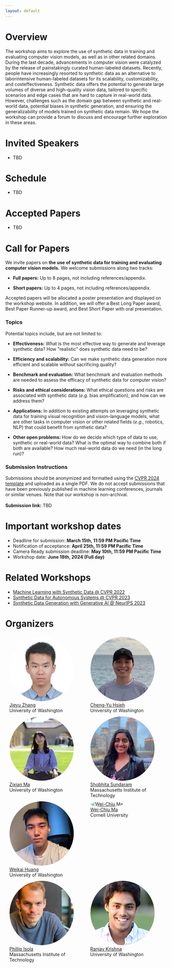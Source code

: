 ```yaml
---
layout: default
---
```

<style> 
.center {
  display: block;
  margin-left: auto;
  margin-right: auto;
  width: 75%;
} </style>

# Overview
<div style="text-align: left; max-width: 800px; margin: auto;">
The workshop aims to explore the use of synthetic data in training and evaluating computer vision models, as well as in other related domains. During the last decade, advancements in computer vision were catalyzed by the release of painstakingly curated human-labeled datasets. Recently, people have increasingly resorted to synthetic data as an alternative to laborintensive human-labeled datasets for its scalability, customizability, and costeffectiveness. Synthetic data offers the potential to generate large volumes of diverse and high-quality vision data, tailored to specific scenarios and edge cases that are hard to capture in real-world data. However, challenges such as the domain gap between synthetic and real-world data, potential biases in synthetic generation, and ensuring the generalizability of models trained on synthetic data remain. We hope the workshop can provide a forum to discuss and encourage further exploration in these areas.
</div>

# Invited Speakers
<!-- <div style="display: flex">
  <div style="width:22.5%">
    <a href="https://cvhci.anthropomatik.kit.edu/">
    <img alt="Rainer Stiefelhagen" src="pics/rainer.png" height="200"  width ="200" style =  "border-radius: 50%; object-fit: cover; ">
    </a><br>
    <a href="https://cvhci.anthropomatik.kit.edu/">Rainer Stiefelhagen</a><br>
    Karlsruhe Institute of Technology
  </div>
  
  <div style="width:2.5%">
  </div>
   
   <div style="width:22.5%">
    <a href="https://make4all.org/portfolio/jennifer-mankoff/">
    <img alt="Jennifer Mankoff" src="pics/jmankoff_sm.jpg"   height="200"  width ="200" style =  "border-radius: 50%; object-fit: cover; ">
    </a><br>
  <a href="https://make4all.org/portfolio/jennifer-mankoff/">Jennifer Mankoff</a><br>
    University of Washington
  </div>
  
   <div style="width:2.5%">
  </div>
  <div style="width:22.5%">
    <a href="https://www.seleste.co/">
    <img alt="Smit Patel" src="pics/smit.jpg"  height="200"   width ="200" style =  "border-radius: 50%; object-fit: cover; ">
    </a><br>
  <a href="https://www.seleste.co/">Smit Patel</a><br>
    University of Victoria & Seleste Co-Founder
  </div>
  
    <div style="width:2.5%">
  </div>
      
 
  
  <div style="width:22.5%">
    <a href="https://www.cs.washington.edu/people/faculty/ladner">
    <img alt="Richard Ladner" src="pics/ladner4.jpg"   height="200"  width ="200" style =  "border-radius: 50%; object-fit: cover; ">
    </a><br>
  <a href="https://www.cs.washington.edu/people/faculty/ladner/">Richard Ladner</a><br>
    University of Washington
  </div>
  

</div> -->
- TBD

# Schedule
<!-- <table>
  <tr><td>Times (PST)</td><td> </td></tr>
  <tr><td>13:00</td><td>Opening Remarks</td></tr>
  <tr><td>13:10-13:40</td><td>Rainer Stiefelhagen</td></tr>
  <tr><td>13:40-14:10</td><td>Jennifer Mankoff</td></tr>
  <tr><td>14:10-14:20</td><td>Challenge Winner Announcements</td></tr>
  <tr><td>14:20-14:40</td><td>Challenge Winner Talks</td></tr>
  <tr><td>14:40-15:00</td><td>Poster Highlights</td></tr>
  <tr><td>15:05-15:45</td><td>Hybrid Poster Session (first 20 minutes) + Coffee Break (last 20 minutes)</td></tr>
  <tr><td>15:45-16:15</td><td>Smit Patel</td></tr>
  <tr><td>16:15-16:45</td><td>Richard Ladner, "Including Accessibility and Disability in an Undergraduate CV Course"</td></tr>
  <tr><td>16:45-17:30</td><td>Concluding Remarks, Poster Session #2</td></tr>
</table> -->
- TBD
  
# Accepted Papers

<!-- <table>
  <tr><td><a href="https://drive.google.com/file/d/1T6tTbxGM2OgYzb1anZhHlQ3mrPpRFKqR/view?usp=sharing">"Cascaded Training Strategy for CVPR2023 Synthetic Instance Segmentation"</a>. Runze Zhang, Xiaochuan Li, Baoyu Fan, Zhenhua Guo, Yaqian Zhao, Rengang Li</td></tr>
  <tr><td><a href="https://drive.google.com/file/d/14ShWx1XljemvIpIDI6341s2MpTMNsd_X/view?usp=sharing">"Non-Hierarchical Transformers for Pedestrian Segmentation"</a>. Amani Kiruga, Xi Peng</td></tr>
  <tr><td><a href="https://drive.google.com/file/d/1okBN8qofg6i-5iu22PzBrxECBBUX661B/view?usp=sharing">"MultiHead Attention Mask-RCNN for AVA Instance Segmentation"</a>. Aarti Balana</td></tr>
  <tr><td><a href="https://drive.google.com/file/d/1B9bricf2dPqI35_qk_mhqZ3qPDNqdpCv/view?usp=sharing">"The First Place Solution for CVPR 2023 AVA Challenge - Keypoint Track"</a>. Chenglong Yi, Fuxing Leng</td></tr>
  <tr><td><a href="https://drive.google.com/file/d/1s8K3HF803geK9lotHYSjPqZXIHg8MRod/view?usp=sharing">"An Improved Baseline for Keypoint Track in CVPR2023 AVA Accessibility Vision and Autonomy Challenge"</a>. Jiajun Fu, Shaojie Zhang, Jianqin Yin</td></tr>
  <tr><td><a href="https://drive.google.com/file/d/1EBZb95ZcRye2sXro2xwsRphplaH9F6bm/view?usp=sharing">"A dataset of human actions for abnormal event recognition in assistive robotic environments"</a>. Catherine Huyghe, Nacim Ihaddadene</td></tr>
  <tr><td><a href="https://drive.google.com/file/d/1RTAlWiD1eOru5IyTp_ojBIwlngoJv1oZ/view?usp=sharing">"Textual and Directional Sign Recognition Algorithm for People with Visual Impairment by Linking Texts and Arrows"</a>. Masaki Kuribayashi, Hironobu Takagi, Chieko Asakawa, Shigeo Morishima</td></tr>
  <tr><td><a href="https://drive.google.com/file/d/1i7oUOQyJHXhya4BpC0bMdnaHK_IX7qkf/view?usp=sharing">"Case Study of GAI for Accessible Design and Prototyping"</a>. Kate Glazko, Jennifer Mankoff</td></tr>
  <tr><td><a href="https://drive.google.com/file/d/1wwSus3hkZCnRw-YJARgaOLNdKHaYaR5m/view?usp=sharing">"Shared Affordance-awareness via Augmented Reality for Proactive Assistance in Human-robot Collaboration"</a>. Drake Moore</td></tr>
  <tr><td><a href="https://drive.google.com/file/d/122wAn_IdZL5KoyjkCsBg7IxtOLIGz7jR/view?usp=sharing">"Slovo: Russian Sign Language Dataset"</a>. Alexander Kapitanov</td></tr>
  <tr><td><a href="https://drive.google.com/file/d/1t_BpByMpW5PnLHCI4LtmXXdwq-u19g-x/view?usp=sharing">"X-World: Accessibility, Vision, and Autonomy Meet"</a>, Jimuyang Zhang<sup>*</sup>, Minglan Zheng<sup>*</sup>, Matthew Boyd, Eshed Ohn-Bar</td></tr>
  <tr><td><a href="https://drive.google.com/file/d/1eCd7wQrKpItxhDEUIjrJkmgtFAS5VZrB/view?usp=sharing">"ASSISTER: Assistive Navigation via Conditional Instruction Generation"</a>. Zanming Huang<sup>*</sup>, Zhongkai Shangguan<sup>*</sup>, Jimuyang Zhang, Gilad Bar, Matthew Boyd, and Eshed Ohn-Bar</td></tr>
</table> -->
- TBD



<!-- <div style="display: flex">
  <div style="width:22.5%">
    <a href="https://eshed1.github.io/">
    <img alt="Eshed Ohn-Bar" src="pics/eshed_ohn_bar.jpg" height="200"  width ="200" style =  "border-radius: 50%; object-fit: cover; ">
    </a><br>
    <a href="https://eshed1.github.io/">Eshed Ohn-Bar</a><br>
    Boston University
  </div>
  
  <div style="width:2.5%">
  </div>
   
  <div style="width:22.5%">
    <a href="https://home.cs.colorado.edu/~DrG/AboutMe.html">
    <img alt="Danna Gurari" src="pics/danna_gurari.jpg"  height="200"   width ="200" style =  "border-radius: 50%; object-fit: cover; ">
    </a><br>
  <a href="https://home.cs.colorado.edu/~DrG/AboutMe.html">Danna Gurari</a><br>
    University of Colorado Boulder
  </div>
  
    <div style="width:2.5%">
  </div>
       
  <div style="width:22.5%">
    <a href="https://researcher.watson.ibm.com/researcher/view.php?person=us-chiekoa">
    <img alt="Chieko Asakawa" src="pics/chieko_asakawa.jpg"   height="200"  width ="200" style =  "border-radius: 50%; object-fit: cover; ">
    </a><br>
  <a href="https://researcher.watson.ibm.com/researcher/view.php?person=us-chiekoa">Chieko Asakawa</a><br>
    Carnegie Mellon University and IBM
  </div>
  
    <div style="width:2.5%">
  </div>

  <div style="width:22.5%">
    <a href="https://ischool.umd.edu/directory/hernisa-kacorri/">
    <img alt="Hernisa Kacorri" src="pics/Hernisa-Kacorri.jpg"   height="200" width ="200" style =  "border-radius: 50%; object-fit: cover; ">
    </a><br>
  <a href="https://ischool.umd.edu/directory/hernisa-kacorri/">Hernisa Kacorri</a><br>
    University of Maryland
  </div>
  
    <div style="width:2.5%">
  </div>
  
    <div style="width:22.5%">
    <a href="http://www.cs.cmu.edu/~kkitani/">
    <img alt="Kris Kitani" src="pics/kitani_kris.jpg"  height="200"  width ="200" style =  "border-radius: 50%; object-fit: cover; ">
    </a><br>
  <a href="http://www.cs.cmu.edu/~kkitani/">Kris Kitani</a><br>
    Carnegie Mellon University
  </div>

</div> -->


  


<!-- ## Advising committee -->

<!-- <div style="display: flex">
 <div style="width:22.5%">
    <a href="https://staging-temp-site.github.io/staging-temp-site.gitub.io/">
    <img alt="name_16" src="pics/placeholder.jpg"  height="200" style =  "border-radius: 50%; object-fit: cover; ">
    </a><br>
  <a href="https://staging-temp-site.github.io/staging-temp-site.gitub.io/">[Name]</a><br>
    [Institution]
  </div>
  
  <div style="width:2.5%">
  </div>
   
  <div style="width:22.5%">
    <a href="https://staging-temp-site.github.io/staging-temp-site.gitub.io/">
    <img alt="name_16" src="pics/placeholder.jpg"  height="200" style =  "border-radius: 50%; object-fit: cover; ">
    </a><br>
  <a href="https://staging-temp-site.github.io/staging-temp-site.gitub.io/">[Name]</a><br>
    [Institution]
  </div>
</div> -->



<!-- ## Program Committee -->
<!-- 
| --- | --- |
|  |  | -->

<!-- ## Student Organizers -->
<!-- 
| --- | --- |
|  |  |
 -->


<!-- ## Call for papers -->
<!-- Please refer to the **[call for papers](./call-for-papers.html)** page for more details. -->

<!-- 
<div style="text-align: center">
<u><g8>Challenge</g8></u>
</div>
 -->

<!-- ## Challenge overview -->
<!-- 
<div style="text-align: justify">


Towards building a community of accessibility research in computer vision conferences, we introduce a computer vision challenge with synthetic and real-world benchmarks. The challenge (based on our ICCV’21 paper, <a href="https://openaccess.thecvf.com/content/ICCV2021/papers/Zhang_X-World_Accessibility_Vision_and_Autonomy_Meet_ICCV_2021_paper.pdf">bit.ly/2X8sYoX</a>) will be used to benchmark various computer vision tasks when comparing new and established methods for fine-grained perception of tasks relevant to people with disabilities. The challenge is designed in the spirit of various other vision challenges that help advance the state-of-the-art of computer vision for autonomous systems, e.g., in robust vision (CVPR’21), human action recognition trajectory forecasting (CVPR’21), etc. E
 </div>
<div class = "center">
    <img alt="fig1" src="pics/fig1.svg" >
    <p>Fig. 1: An interactive simulation environment will be used as part of the workshop challenge for training machine perception and learning models in the context of accessibility (taken from <a href="https://openaccess.thecvf.com/content/ICCV2021/papers/Zhang_X-World_Accessibility_Vision_and_Autonomy_Meet_ICCV_2021_paper.pdf">bit.ly/2X8sYoX</a>).</p>
<br> 
<div class = "center">
    <img alt="fig2" src="pics/fig2.svg" >
    <p>An example from the instance segmentation challenge for perceiving people with mobility aids.</p>
</div>
<br> 
</div>
<br>-->


<!-- ## Challenge Organization

<div style="display: flex">
  <div style="width:22.5%">
    <a href="mailto:sgzk@bu.edu">
    <img alt="Zhongkai Shangguan" src="pics/zhongkai_shangguan.png"   style =  "border-radius: 50%; object-fit: cover; width = 100% ">
    </a><br>
  <a href="mailto:sgzk@bu.edu">Zhongkai Shangguan</a><br>
    Boston University
  </div>
  
    <div style="width:2.5%">
  </div>
  
  <div style="width:22.5%">
    <a href="mailto:zhangjim@bu.edu">
    <img alt="Jimuyang Zhang" src="pics/jimuyang_zhang.jpg"  style =  "border-radius: 50%; object-fit: cover; width = 100% ">
    </a><br>
    <a href="mailto:zhangjim@bu.edu">Jimuyang Zhang</a><br>
    Boston University
  </div>

</div> -->

  




<!-- ## Challenge

<div style="text-align: justify">
  
  <strong>As an updated challenge for 2023, we release the following:</strong>
  
  <ol>
  <li>Training, validation, and testing data, which can be found in <a href="https://drive.google.com/drive/folders/12e-Qom2qQWF7brBu36sIQZWfj8kTBtj-?usp=share_link">this link</a></li>
    <li>An evaluation server <a href="https://eval.ai/web/challenges/challenge-page/1998/overview">for instance segmentation</a> and <a href="https://eval.ai/web/challenges/challenge-page/2001/overview">for pose estimation.</a></li>
  </ol>
  
  More info on data and submission can be found in the eval.ai links above. Note that the data this year includes both instance segmentation and pose estimation challenge. Moreover, we provide access to temporal history and LiDAR data for each image.
  
  <br>
  The challenge builds on our prior workshop's synthetic instance segmentation benchmark with mobility aids (see Zhang et al., X-World: Accessibility, Vision, and Autonomy Meet, ICCV 2021 <a href="https://openaccess.thecvf.com/content/ICCV2021/papers/Zhang_X-World_Accessibility_Vision_and_Autonomy_Meet_ICCV_2021_paper.pdf">bit.ly/2X8sYoX</a>). The benchmark contains challenging accessibility-related person and object categories, such as `cane' and `wheelchair.' We aim to use the challenge to uncover research opportunities and spark the interest of computer vision and AI researchers working on more robust visual reasoning models for accessibility. 
  
<div class = "center">
    <img alt="fig2" src="pics/i1.jpg" >
    <p>An example from the instance segmentation challenge for perceiving people with mobility aids.</p>
</div>
  <div class = "center">
    <img alt="fig2" src="pics/pose_xworld.png" >
    <p>An example from the pose challenge added in 2023.</p>
</div>
  <br>
  The team with the top performing submission will be invited to give short talks during the workshop and will receive a financial award of <b>$500</b> and an <a href="https://store.opencv.ai/products/oak-d">OAK—D camera</a> (We thank the National Science Foundation, US Department of Transportation's Inclusive Design Challenge and Intel for their support for these awards) 
  <br><br>
</div> -->

 
  
  
  
# Call for Papers

<!-- <div style="text-align: justify">
We encourage submission of relevant research (including work in progress, novel perspectives, formative studies, benchmarks, methods) as extended abstracts for the poster session and workshop discussion (up to 4 pages in CVPR format, not including references). CVPR Overleaf template can be <a href="https://www.overleaf.com/latex/templates/cvpr-2022-author-kit/qbmjsdxryffn">found here</a>. Latex/Word templates can be <a href="https://cvpr2022.thecvf.com/sites/default/files/2021-10/cvpr2022-author_kit-v1_1-1.zip">found here</a>. Please send your extended abstracts to <a href="mailto:mobility@bu.edu">mobility@bu.edu</a>. Note that submissions do not need to be anonymized. Extended abstracts of already published works can also be submitted. Accepted abstracts will be presented at the poster session, and will not be included in the printed proceedings of the workshop.
Topics of interests by this workshop include, but are not limited to:
  <br>
  <ol>
  <li>AI for Accessibility</li>
  <li>Accessibility-Centered Computer Vision Tasks and Datasets</li>
  <li>Data-Driven Accessibility Tools, Metrics and Evaluation Frameworks</li>
  <li>Practical Challenges in Ability-Based Assistive Technologies</li>  
  <li>Accessibility in Robotics and Autonomous Vehicles</li>  
  <li>Long-Tail and Low-Shot Recognition of Accessibility-Based Tasks</li>  
  <li>Accessible Homes, Hospitals, Cities, Infrastructure, Transportation</li>   
  <li>Crowdsourcing and Annotation Tools for Vision and Accessibility</li>  
  <li>Empirical Real-World Studies in Inclusive System Design</li>  
  <li>Assistive Human-Robot Interaction</li>  
  <li>Remote Accessibility Systems</li>   
  <li>Multi-Modal (Audio, Visual, Inertial, Haptic) Learning and Interaction</li>  
  <li>Accessible Mobile and Information Technologies</li>  
  <li>Virtual, Augmented, and Mixed Reality for Accessibility</li>  
  <li>Novel Designs for Robotic, Wearable and Smartphone-Based Assistance</li>  
  <li>Intelligent Assistive Embodied and Navigational Agents</li>   
  <li>Socially Assistive Mobile Applications</li>  
  <li>Human-in-the-Loop Machine Learning Techniques</li>  
  <li>Accessible Tutoring and Education</li>  
  <li>Personalization for Diverse Physical, Motor, and Cognitive Abilities</li>  
  <li>Embedded Hardware-Optimized Assistive Systems</li>  
  <li>Intelligent Robotic Wheelchairs</li>  
  <li>Medical and Social and Cultural Models of Disability</li>  
  <li>New Frameworks for Taxonomies and Terminology</li>  
    </ol>
</div> -->
We invite papers on **the use of synthetic data for training and
evaluating computer vision models.** We welcome submissions along two
tracks:

- **Full papers:** Up to 8 pages, not including references/appendix.

- **Short papers:** Up to 4 pages, not including references/appendix.

Accepted papers will be allocated a poster presentation and displayed on
the workshop website. In addition, we will offer a Best Long Paper
award, Best Paper Runner-up award, and Best Short Paper with oral
presentation.

### Topics

Potential topics include, but are not limited to:

- **Effectiveness:** What is the most effective way to generate and
    leverage synthetic data? How \"realistic\" does synthetic data need
    to be?

- **Efficiency and scalability:** Can we make synthetic data
    generation more efficient and scalable without sacrificing quality?

- **Benchmark and evaluation:** What benchmark and evaluation methods
    are needed to assess the efficacy of synthetic data for computer
    vision?

- **Risks and ethical considerations:** What ethical questions and
    risks are associated with synthetic data (*e.g.* bias
    amplification), and how can we address them?

- **Applications:** In addition to existing attempts on leveraging
    synthetic data for training visual recognition and vision-language
    models, what are other tasks in computer vision or other related
    fields (*e.g.*, robotics, NLP) that could benefit from synthetic
    data?

- **Other open problems:** How do we decide which type of data to use,
    synthetic or real-world data? What is the optimal way to combine
    both if both are available? How much real-world data do we need (in
    the long run)?

### Submission Instructions

Submissions should be anonymized and formatted using the [CVPR 2024
template](http://google.com) and uploaded as a single PDF. We do not
accept submissions that have been previously published in machine
learning conferences, journals or similar venues. Note that our workshop
is non-archival.\
\
**Submission link:** TBD


# Important workshop dates
<!-- - Updated challenge release: <strong>3/18/2023</strong>
- Workshop abstract submission deadline: <strong>6/11/2023</strong> (11:59PM PST, please submit extended abstracts via email to mobility@bu.edu) 
- Challenge submission deadline: <strong>6/11/2023</strong> 
- Abstract notification: <strong>6/13/2023</strong>
- Challenge winner announcement: <strong>6/18/2023</strong>
- TBD -->
- Deadline for submission: <strong>March 15th, 11:59 PM Pacific Time</strong>
- Notification of acceptance: <strong>April 25th, 11:59 PM Pacific Time</strong>
- Camera Ready submission deadline: <strong>May 10th, 11:59 PM Pacific Time</strong>
- Workshop date: <strong>June 18th, 2024 (Full day)</strong>


<!-- ### Join our **[mailing list](https://staging-temp-site.github.io/staging-temp-site.gitub.io/)** for updates. -->

<!-- ## Videos -->

<!-- <div style=" float: center;">
    <div align="center" style="width:45%; float: left;">
      <h4><u>OpenGuide</u> </h4>
        <iframe src="https://www.youtube.com/embed/mGq9sL1spzc" frameborder="0"
          allow="accelerometer; autoplay; encrypted-media; gyroscope; picture-in-picture"
          style="width:100%; clip-path:inset(1px 1px);height: 30vh" allowfullscreen></iframe>
    </div>
    <div style="width:5%; float: left;">
        <p></p>
    </div>
    
    <!--div align="center"  style="width:45%; float: left;">
      <h4 ><u>X-World</u> </h4>
      
        <iframe src="https://www.youtube.com/embed/z_YwWIZWg58" frameborder="0"
          allow="accelerometer; autoplay; encrypted-media; gyroscope; picture-in-picture"
          style="width:100%; clip-path:inset(1px 1px); height: 30vh" allowfullscreen></iframe>
      
    </div>
  </div--> 
  
# Related Workshops
- <a href="https://syntml-cvpr2022-workshop.github.io/">Machine Learning with Synthetic Data @ CVPR 2022</a>
- <a href="https://sites.google.com/view/sdas2023/">Synthetic Data for Autonomous Systems @ CVPR 2023</a>
- <a href="https://www.syntheticdata4ml.vanderschaar-lab.com/">Synthetic Data Generation with Generative AI @ NeurIPS 2023</a>

  

# Organizers
<div style="display: flex; flex-wrap: wrap; justify-content: space-around;">
  
  <!-- Organizer 1 -->
  <div style="width:45%; margin: 1%;">
    <a href="https://jieyuz2.github.io/">
      <img alt="Jieyu Zhang" src="pics/organizers/jieyuzhang.png" height="200" width="200" style="border-radius: 50%; object-fit: cover;">
    </a><br>
    <a href="https://jieyuz2.github.io/">Jieyu Zhang</a><br>
    University of Washington
  </div>

  <!-- Organizer 2 -->
  <div style="width:45%; margin: 1%;">
    <a href="https://chengyuhsieh.github.io/">
      <img alt="Cheng-Yu Hsieh" src="pics/organizers/chengyuhsieh.jpg" height="200" width="200" style="border-radius: 50%; object-fit: cover;">
    </a><br>
    <a href="https://chengyuhsieh.github.io/">Cheng-Yu Hsieh</a><br>
    University of Washington
  </div>

  <!-- Organizer 3 -->
  <div style="width:45%; margin: 1%;">
    <a href="https://zixianma.github.io/">
      <img alt="Zixian Ma" src="pics/organizers/zixianma.jpg" height="200" width="200" style="border-radius: 50%; object-fit: cover;">
    </a><br>
    <a href="https://zixianma.github.io/">Zixian Ma</a><br>
    University of Washington
  </div>

  <!-- Organizer 4 -->
  <div style="width:45%; margin: 1%;">
    <a href="https://ssundaram21.github.io/">
      <img alt="Shobhita Sundaram" src="pics/organizers/ssundaram.png" height="200" width="200" style="border-radius: 50%; object-fit: cover;">
    </a><br>
    <a href="https://ssundaram21.github.io/">Shobhita Sundaram</a><br>
    Massachusetts Institute of Technology
  </div>

  <!-- Organizer 5 -->
  <div style="width:45%; margin: 1%;">
    <a href="https://weikaih2004.github.io/">
      <img alt="Weikai Huang" src="pics/organizers/weikaihuang.jpg" height="200" width="200" style="border-radius: 50%; object-fit: cover;">
    </a><br>
    <a href="https://weikaih2004.github.io/">Weikai Huang</a><br>
    University of Washington
  </div>

  <!-- Organizer 6 -->
  <div style="width:45%; margin: 1%;">
    <a href="https://people.csail.mit.edu/weichium/">
      <img alt="Wei-Chiu Ma" src="pics/organizers/weichiuma.png" height="200" width="200" style="border-radius: 50%; object-fit: cover;">
    </a><br>
    <a href="https://people.csail.mit.edu/weichium/">Wei-Chiu Ma</a><br>
    Cornell University
  </div>



  <!-- Organizer 7 -->
  <div style="width:45%; margin: 1%;">
    <a href="https://web.mit.edu/phillipi/">
      <img alt="Phillip Isola" src="pics/organizers/phillipisola.jpg" height="200" width="200" style="border-radius: 50%; object-fit: cover;">
    </a><br>
    <a href="https://web.mit.edu/phillipi/">Phillip Isola</a><br>
    Massachusetts Institute of Technology
  </div>

  <!-- Organizer 8 -->
  <div style="width:45%; margin: 1%;">
    <a href="https://ranjaykrishna.com/index.html">
      <img alt="Ranjay Krishna" src="pics/organizers/ranjaykrishna.jpg" height="200" width="200" style="border-radius: 50%; object-fit: cover;">
    </a><br>
    <a href="https://ranjaykrishna.com/index.html">Ranjay Krishna</a><br>
    University of Washington
  </div>

</div>
